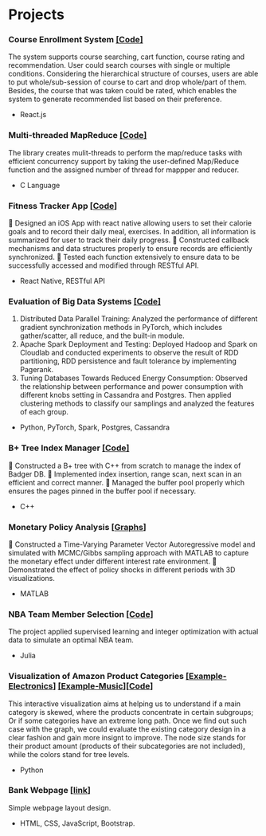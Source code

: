 # Projects


### Course Enrollment System [[**Code**]](https://github.com/Jiun-Ting/Jiun-Ting.github.io/tree/main/Course%20Enrollment)
The system supports course searching, cart function, course rating and recommendation. User could search courses with single or multiple conditions. Considering the hierarchical structure of courses, users are able to put whole/sub-session of course to cart and drop whole/part of them. Besides, the course that was taken could be rated, which enables the system to generate recommended list based on their preference.
* React.js

### Multi-threaded MapReduce  [[**Code**]](https://github.com/Jiun-Ting/MapReduce)
The library creates mulit-threads to perform the map/reduce tasks with efficient concurrency support by taking the user-defined Map/Reduce function and the assigned number of thread for mappper and reducer.
* C Language

### Fitness Tracker App   [[**Code**]](https://github.com/Jiun-Ting/Jiun-Ting.github.io/tree/main/FitnessTracker)
	Designed an iOS App with react native allowing users to set their calorie goals and to record their daily meal, exercises. In addition, all information is summarized for user to track their daily progress.
	Constructed callback mechanisms and data structures properly to ensure records are efficiently synchronized.
	Tested each function extensively to ensure data to be successfully accessed and modified through RESTful API.
* React Native, RESTful API

### Evaluation of Big Data Systems  [[**Code**]](https://github.com/Jiun-Ting/CS744-Big-Data-Systems)
1. Distributed Data Parallel Training: Analyzed the performance of different gradient synchronization methods in PyTorch, which includes gather/scatter, all reduce, and the built-in module. 
2. Apache Spark Deployment and Testing: Deployed Hadoop and Spark on Cloudlab and conducted experiments to observe the result of RDD partitioning, RDD persistence and fault tolerance by implementing Pagerank.
3. Tuning Databases Towards Reduced Energy Consumption: Observed the relationship between performance and power consumption with different knobs setting in Cassandra and Postgres. Then applied clustering methods to classify our samplings and analyzed the features of each group.

* Python, PyTorch, Spark, Postgres, Cassandra

### B+ Tree Index Manager   [[**Code**]](https://github.com/Jiun-Ting/B-TreeIndexManager)
	Constructed a B+ tree with C++ from scratch to manage the index of Badger DB. 
	Implemented index insertion, range scan, next scan in an efficient and correct manner.
	Managed the buffer pool properly which ensures the pages pinned in the buffer pool if necessary.
* C++

### Monetary Policy Analysis  [[**Graphs**]](https://github.com/Jiun-Ting/Master_Thesis)
 Constructed a Time-Varying Parameter Vector Autoregressive model and simulated with MCMC/Gibbs sampling approach with MATLAB to capture the monetary effect under different interest rate environment.
 Demonstrated the effect of policy shocks in different periods with 3D visualizations.
* MATLAB

### NBA Team Member Selection  [[**Code**]](https://github.com/Jiun-Ting/NBA-Fantacy-Team-Member-Selection)
The project applied supervised learning and integer optimization with actual data to simulate an optimal NBA team.
* Julia

### Visualization of Amazon Product Categories  [[**Example-Electronics**]](https://jiun-ting.github.io/Tree%20Visualization/Electronics.html) [[**Example-Music**]](https://jiun-ting.github.io/Tree%20Visualization/music.html)[[**Code**]](https://github.com/Jiun-Ting/Tree-Visualization-Amazon-Product-Categories)
This interactive visualization aims at helping us to understand if a main category is skewed, where the products concentrate in certain subgroups; Or if some categories have an extreme long path. Once we find out such case with the graph, we could evaluate the existing category design in a clear fashion and gain more insignt to improve. The node size stands for their product amount (products of their subcategories are not included), while the colors stand for tree levels.
* Python

### Bank Webpage  [[**link**]](https://jiun-ting.github.io/bank%20webpage/index.html) 
Simple webpage layout design.
* HTML, CSS, JavaScript, Bootstrap.
